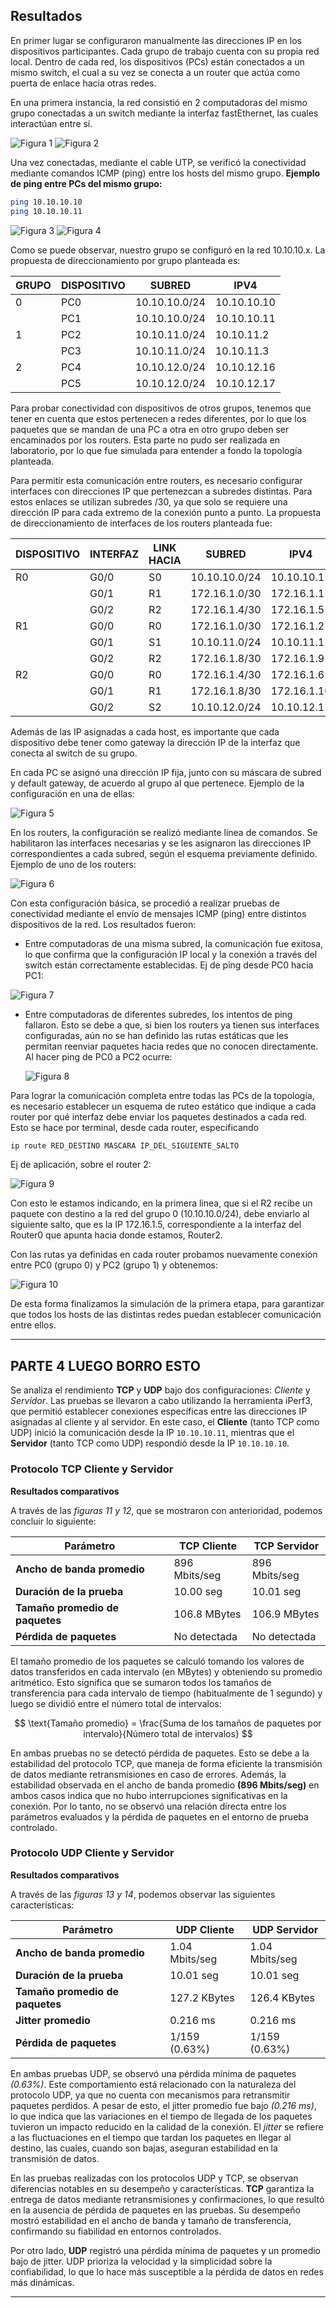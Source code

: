 ## Resultados

En primer lugar se configuraron manualmente las direcciones IP en los dispositivos participantes. Cada grupo de trabajo cuenta con su propia red local. Dentro de cada red, los dispositivos (PCs) están conectados a un mismo switch, el cual a su vez se conecta a un router que actúa como puerta de enlace hacia otras redes.

En una primera instancia, la red consistió en 2 computadoras del mismo grupo conectadas a un switch mediante la interfaz fastEthernet, las cuales interactúan entre sí.

![Figura 1](imagenes/IP_10.10.10.10.png)
![Figura 2](imagenes/IP_10.10.10.11.png)

Una vez conectadas, mediante el cable UTP, se verificó la conectividad mediante comandos ICMP (ping) entre los hosts del mismo grupo.
**Ejemplo de ping entre PCs del mismo grupo:**

```bash
ping 10.10.10.10
ping 10.10.10.11
```

![Figura 3](imagenes/Ping_H2(1).png)
![Figura 4](imagenes/Ping_H1.png)

Como se puede observar, nuestro grupo se configuró en la red 10.10.10.x. La propuesta de direccionamiento por grupo planteada es:

| GRUPO | DISPOSITIVO | SUBRED          | IPV4         |
|-------|-------------|------------------|--------------|
| 0     | PC0         | 10.10.10.0/24    | 10.10.10.10  |
|       | PC1         | 10.10.10.0/24    | 10.10.10.11  |
| 1     | PC2         | 10.10.11.0/24    | 10.10.11.2   |
|       | PC3         | 10.10.11.0/24    | 10.10.11.3   |
| 2     | PC4         | 10.10.12.0/24    | 10.10.12.16  |
|       | PC5         | 10.10.12.0/24    | 10.10.12.17  |

Para probar conectividad con dispositivos de otros grupos, tenemos que tener en cuenta que estos pertenecen a redes diferentes, por lo que los paquetes que se mandan de una PC a otra en otro grupo deben ser encaminados por los routers. Esta parte no pudo ser realizada en laboratorio, por lo que fue simulada para entender a fondo la topología planteada. 

Para permitir esta comunicación entre routers, es necesario configurar interfaces con direcciones IP que pertenezcan a subredes distintas. Para estos enlaces se utilizan subredes /30, ya que solo se requiere una dirección IP para cada extremo de la conexión punto a punto. La propuesta de direccionamiento de interfaces de los routers planteada fue:

| DISPOSITIVO | INTERFAZ |   LINK HACIA          |  SUBRED           | IPV4        |
|-------------|----------|------------------|-------------|-------------|
| R0          | G0/0     | S0         | 10.10.10.0/24  | 10.10.10.1  |
|             | G0/1     | R1         | 172.16.1.0/30  | 172.16.1.1  |
|             | G0/2     | R2         | 172.16.1.4/30  | 172.16.1.5  |
| R1          | G0/0     | R0         | 172.16.1.0/30  | 172.16.1.2  |
|             | G0/1     | S1         | 10.10.11.0/24  | 10.10.11.1  |
|             | G0/2     | R2         | 172.16.1.8/30  | 172.16.1.9  |
| R2          | G0/0     | R0         | 172.16.1.4/30  | 172.16.1.6  |
|             | G0/1     | R1         | 172.16.1.8/30  | 172.16.1.10 |
|             | G0/2     | S2         | 10.10.12.0/24  | 10.10.12.1  |

Además de las IP asignadas a cada host, es importante que cada dispositivo debe tener como gateway la dirección IP de la interfaz que conecta al switch de su grupo.

En cada PC se asignó una dirección IP fija, junto con su máscara de subred y default gateway, de acuerdo al grupo al que pertenece. Ejemplo de la configuración en una de ellas:

![Figura 5](imagenes/simulacion/config_IP_host.png)

En los routers, la configuración se realizó mediante línea de comandos. Se habilitaron las interfaces necesarias y se les asignaron las direcciones IP correspondientes a cada subred, según el esquema previamente definido. Ejemplo de uno de los routers:

![Figura 6](imagenes/simulacion/config_Router.png)

Con esta configuración básica, se procedió a realizar pruebas de conectividad mediante el envío de mensajes ICMP (ping) entre distintos dispositivos de la red. Los resultados fueron:

- Entre computadoras de una misma subred, la comunicación fue exitosa, lo que confirma que la configuración IP local y la conexión a través del switch están correctamente establecidas. Ej de ping desde PC0 hacia PC1:

![Figura 7](imagenes/simulacion/ping_PC0_PC1.png)

- Entre computadoras de diferentes subredes, los intentos de ping fallaron. Esto se debe a que, si bien los routers ya tienen sus interfaces configuradas, aún no se han definido las rutas estáticas que les permitan reenviar paquetes hacia redes que no conocen directamente. Al hacer ping de PC0 a PC2 ocurre:

	![Figura 8](imagenes/simulacion/ping_PC0_PC2_sinrutas.png)

Para lograr la comunicación completa entre todas las PCs de la topología, es necesario establecer un esquema de ruteo estático que indique a cada router por qué interfaz debe enviar los paquetes destinados a cada red. Esto se hace por terminal, desde cada router, especificando 

``` bash
ip route RED_DESTINO MASCARA IP_DEL_SIGUIENTE_SALTO
```

Ej de aplicación, sobre el router 2:

![Figura 9](imagenes/simulacion/rutas_estaticas_R2.png)

Con esto le estamos indicando, en la primera linea, que si el R2 recibe un paquete con destino a la red del grupo 0 (10.10.10.0/24), debe enviarlo al siguiente salto, que es la IP 172.16.1.5, correspondiente a la interfaz del Router0 que apunta hacia donde estamos, Router2.

Con las rutas ya definidas en cada router probamos nuevamente conexión entre PC0 (grupo 0) y PC2 (grupo 1) y obtenemos:

![Figura 10](imagenes/simulacion/ping_PC0_PC2_conrutas.png)

De esta forma finalizamos la simulación de la primera etapa, para garantizar que todos los hosts de las distintas redes puedan establecer comunicación entre ellos. 




---
## PARTE 4 LUEGO BORRO ESTO 

Se analiza el rendimiento **TCP** y **UDP** bajo dos configuraciones: _Cliente_ y _Servidor_.
Las pruebas se llevaron a cabo utilizando la herramienta iPerf3, que permitió establecer conexiones específicas entre las direcciones IP asignadas al cliente y al servidor. En este caso, el **Cliente** (tanto TCP como UDP) inició la comunicación desde la IP `10.10.10.11`, mientras que el **Servidor** (tanto TCP como UDP) respondió desde la IP `10.10.10.10`.

### **Protocolo TCP Cliente y Servidor**

**Resultados comparativos**

A través de las _figuras 11 y 12_, que se mostraron con anterioridad, podemos concluir lo siguiente:

| Parámetro| TCP Cliente| TCP Servidor|
|----------|----------|----------|
| **Ancho de banda promedio**    | 896 Mbits/seg  | 896 Mbits/seg  |
| **Duración de la prueba**    | 10.00 seg | 10.01 seg   |
| **Tamaño promedio de paquetes**    | 106.8 MBytes   | 106.9 MBytes|
| **Pérdida de paquetes**    | No detectada | No detectada   | |

El tamaño promedio de los paquetes se calculó tomando los valores de datos transferidos en cada intervalo (en MBytes) y obteniendo su promedio aritmético. Esto significa que se sumaron todos los tamaños de transferencia para cada intervalo de tiempo (habitualmente de 1 segundo) y luego se dividió entre el número total de intervalos:

$$ \text{Tamaño promedio} = \frac{Suma de los tamaños de paquetes por intervalo}{Número total de intervalos} $$

En ambas pruebas no se detectó pérdida de paquetes. Esto se debe a la estabilidad del protocolo TCP, que maneja de forma eficiente la transmisión de datos mediante retransmisiones en caso de errores. Además, la estabilidad observada en el ancho de banda promedio **(896 Mbits/seg)** en ambos casos indica que no hubo interrupciones significativas en la conexión. Por lo tanto, no se observó una relación directa entre los parámetros evaluados y la pérdida de paquetes en el entorno de prueba controlado. 

### **Protocolo UDP Cliente y Servidor**

**Resultados comparativos**

A través de las _figuras 13 y 14_, podemos observar las siguientes características:

| Parámetro| UDP Cliente| UDP Servidor|
|----------|----------|----------|
| **Ancho de banda promedio**    | 1.04 Mbits/seg  | 1.04 Mbits/seg  |
| **Duración de la prueba**    | 10.01 seg | 10.01 seg   |
| **Tamaño promedio de paquetes**    | 127.2 KBytes   | 126.4 KBytes   |
| **Jitter promedio**    | 0.216 ms | 0.216 ms   |
| **Pérdida de paquetes**    | 1/159 (0.63%) | 1/159 (0.63%)   | |

En ambas pruebas UDP, se observó una pérdida mínima de paquetes *(0.63%)*. Este comportamiento está relacionado con la naturaleza del protocolo UDP, ya que no cuenta con mecanismos para retransmitir paquetes perdidos. A pesar de esto, el jitter promedio fue bajo *(0.216 ms)*, lo que indica que las variaciones en el tiempo de llegada de los paquetes tuvieron un impacto reducido en la calidad de la conexión. El _jitter_ se refiere a las fluctuaciones en el tiempo que tardan los paquetes en llegar al destino, las cuales, cuando son bajas, aseguran estabilidad en la transmisión de datos. 

En las pruebas realizadas con los protocolos UDP y TCP, se observan diferencias notables en su desempeño y características. **TCP** garantiza la entrega de datos mediante retransmisiones y confirmaciones, lo que resultó en la ausencia de pérdida de paquetes en las pruebas. Su desempeño mostró estabilidad en el ancho de banda y tamaño de transferencia, confirmando su fiabilidad en entornos controlados. 

Por otro lado, **UDP** registró una pérdida mínima de paquetes y un promedio bajo de jitter. UDP prioriza la velocidad y la simplicidad sobre la confiabilidad, lo que lo hace más susceptible a la pérdida de datos en redes más dinámicas. 

---
